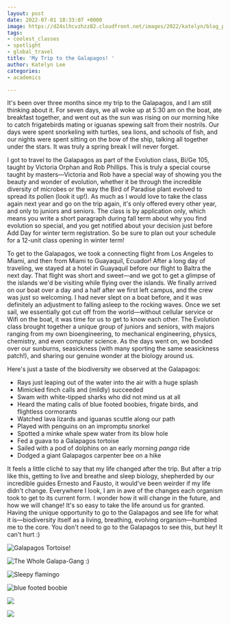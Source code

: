 ```yaml
---
layout: post
date: 2022-07-01 18:33:07 +0000
image: https://d24slhcvzhzz82.cloudfront.net/images/2022/katelyn/blog_pics/7.JPG
tags:
- coolest_classes
- spotlight
- global_travel
title: 'My Trip to the Galapagos! '
author: Katelyn Lee
categories:
- academics

---
```

It's been over three months since my trip to the Galapagos, and I am still thinking about it. For seven days, we all woke up at 5:30 am on the boat, ate breakfast together, and went out as the sun was rising on our morning hike to catch frigatebirds mating or iguanas spewing salt from their nostrils. Our days were spent snorkeling with turtles, sea lions, and schools of fish, and our nights were spent sitting on the bow of the ship, talking all together under the stars. It was truly a spring break I will never forget.

I got to travel to the Galapagos as part of the Evolution class, Bi/Ge 105, taught by Victoria Orphan and Rob Phillips. This is truly a special course taught by masters—Victoria and Rob have a special way of showing you the beauty and wonder of evolution, whether it be through the incredible diversity of microbes or the way the Bird of Paradise plant evolved to spread its pollen (look it up!). As much as I would love to take the class again next year and go on the trip again, it's only offered every other year, and only to juniors and seniors. The class is by application only, which means you write a short paragraph during fall term about why you find evolution so special, and you get notified about your decision just before Add Day for winter term registration. So be sure to plan out your schedule for a 12-unit class opening in winter term!

To get to the Galapagos, we took a connecting flight from Los Angeles to Miami, and then from Miami to Guayaquil, Ecuador! After a long day of traveling, we stayed at a hotel in Guayaquil before our flight to Baltra the next day. That flight was short and sweet—and we got to get a glimpse of the islands we'd be visiting while flying over the islands. We finally arrived on our boat over a day and a half after we first left campus, and the crew was just so welcoming. I had never slept on a boat before, and it was definitely an adjustment to falling asleep to the rocking waves. Once we set sail, we essentially got cut off from the world—without cellular service or Wifi on the boat, it was time for us to get to know each other. The Evolution class brought together a unique group of juniors and seniors, with majors ranging from my own bioengineering, to mechanical engineering, physics, chemistry, and even computer science. As the days went on, we bonded over our sunburns, seasickness (with many sporting the same seasickness patch!), and sharing our genuine wonder at the biology around us.

Here's just a taste of the biodiversity we observed at the Galapagos:

* Rays just leaping out of the water into the air with a huge splash
* Mimicked finch calls and (mildly) succeeded
* Swam with white-tipped sharks who did not mind us at all
* Heard the mating calls of blue footed boobies, frigate birds, and flightless cormorants
* Watched lava lizards and iguanas scuttle along our path
* Played with penguins on an impromptu snorkel
* Spotted a minke whale spew water from its blow hole
* Fed a guava to a Galapagos tortoise
* Sailed with a pod of dolphins on an early morning _panga_ ride
* Dodged a giant Galapagos carpenter bee on a hike

It feels a little cliché to say that my life changed after the trip. But after a trip like this, getting to live and breathe and sleep biology, shepherded by our incredible guides Ernesto and Fausto, it would've been weirder if my life didn't change. Everywhere I look, I am in awe of the changes each organism took to get to its current form. I wonder how it will change in the future, and how we will change! It's so easy to take the life around us for granted. Having the unique opportunity to go to the Galapagos and see life for what it is—biodiversity itself as a living, breathing, evolving organism—humbled me to the core. You don't need to go to the Galapagos to see this, but hey! It can't hurt :)

![](https://d24slhcvzhzz82.cloudfront.net/images/2022/katelyn/blog_pics/1.JPG "Galapagos Tortoise!")

![](https://d24slhcvzhzz82.cloudfront.net/images/2022/katelyn/blog_pics/2.JPG "The Whole Galapa-Gang :)")

![](https://d24slhcvzhzz82.cloudfront.net/images/2022/katelyn/blog_pics/3.JPG "Sleepy flamingo")

![](https://d24slhcvzhzz82.cloudfront.net/images/2022/katelyn/blog_pics/4.JPG "blue footed boobie")

![](https://d24slhcvzhzz82.cloudfront.net/images/2022/katelyn/blog_pics/6.JPG)

![](https://d24slhcvzhzz82.cloudfront.net/images/2022/katelyn/blog_pics/7.JPG)